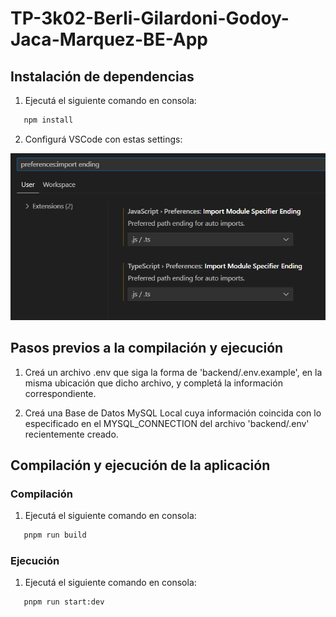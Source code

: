 # TP-3k02-Berli-Gilardoni-Godoy-Jaca-Marquez-BE-App

## Instalación de dependencias

1. Ejecutá el siguiente comando en consola:

```bash
   npm install
```

2. Configurá VSCode con estas settings:

![alt text](assets/vs-code-settings.png)

## Pasos previos a la compilación y ejecución

1. Creá un archivo .env que siga la forma de 'backend/.env.example', en la misma ubicación que dicho archivo, y completá la información correspondiente.

2. Creá una Base de Datos MySQL Local cuya información coincida con lo especificado en el MYSQL_CONNECTION del archivo 'backend/.env' recientemente creado.

## Compilación y ejecución de la aplicación

### Compilación

1. Ejecutá el siguiente comando en consola:

```bash
   pnpm run build
```

### Ejecución

1. Ejecutá el siguiente comando en consola:

```bash
   pnpm run start:dev
```
